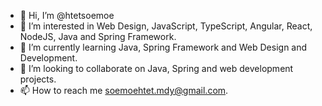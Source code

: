- 👋 Hi, I’m @htetsoemoe
- 👀 I’m interested in Web Design, JavaScript, TypeScript, Angular, React, NodeJS, Java and Spring Framework.
- 🌱 I’m currently learning Java, Spring Framework and Web Design and Development.
- 💞️ I’m looking to collaborate on Java, Spring and web development projects.
- 📫 How to reach me soemoehtet.mdy@gmail.com.

<!---
htetsoemoe/htetsoemoe is a ✨ special ✨ repository because its `README.md` (this file) appears on your GitHub profile.
You can click the Preview link to take a look at your changes.
--->
